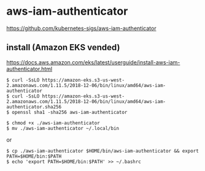 # aws-iam-authenticator

https://github.com/kubernetes-sigs/aws-iam-authenticator

install (Amazon EKS vended)
--

https://docs.aws.amazon.com/eks/latest/userguide/install-aws-iam-authenticator.html

```console
$ curl -SsLO https://amazon-eks.s3-us-west-2.amazonaws.com/1.11.5/2018-12-06/bin/linux/amd64/aws-iam-authenticator
$ curl -SsLO https://amazon-eks.s3-us-west-2.amazonaws.com/1.11.5/2018-12-06/bin/linux/amd64/aws-iam-authenticator.sha256
$ openssl sha1 -sha256 aws-iam-authenticator
```

```console
$ chmod +x ./aws-iam-authenticator
$ mv ./aws-iam-authenticator ~/.local/bin
```

or 

```console
$ cp ./aws-iam-authenticator $HOME/bin/aws-iam-authenticator && export PATH=$HOME/bin:$PATH
$ echo 'export PATH=$HOME/bin:$PATH' >> ~/.bashrc
```
